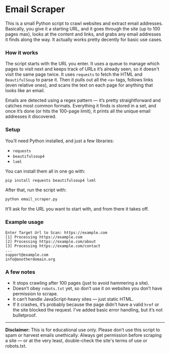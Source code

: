 # Email Scraper

This is a small Python script to crawl websites and extract email addresses. Basically, you give it a starting URL, and it goes through the site (up to 100 pages max), looks at the content and links, and grabs any email addresses it finds along the way. It actually works pretty decently for basic use cases.

### How it works

The script starts with the URL you enter. It uses a queue to manage which pages to visit next and keeps track of URLs it’s already seen, so it doesn't visit the same page twice. It uses `requests` to fetch the HTML and `BeautifulSoup` to parse it. Then it pulls out all the `<a>` tags, follows links (even relative ones), and scans the text on each page for anything that looks like an email.

Emails are detected using a regex pattern — it’s pretty straightforward and catches most common formats. Everything it finds is stored in a set, and once it’s done (or hits the 100-page limit), it prints all the unique email addresses it discovered.

### Setup

You’ll need Python installed, and just a few libraries:

* `requests`
* `beautifulsoup4`
* `lxml`

You can install them all in one go with:

```bash
pip install requests beautifulsoup4 lxml
```

After that, run the script with:

```bash
python email_scraper.py
```

It’ll ask for the URL you want to start with, and from there it takes off.

### Example usage

```
Enter Target Url to Scan: https://example.com
[1] Processing https://example.com
[2] Processing https://example.com/about
[3] Processing https://example.com/contact
...
support@example.com
info@anotherdomain.org
```

### A few notes

* It stops crawling after 100 pages (just to avoid hammering a site).
* Doesn’t obey `robots.txt` yet, so don’t use it on websites you don’t have permission to scrape.
* It can’t handle JavaScript-heavy sites — just static HTML.
* If it crashes, it’s probably because the page didn't have a valid `href` or the site blocked the request. I’ve added basic error handling, but it’s not bulletproof.

---

**Disclaimer:** This is for educational use only. Please don’t use this script to spam or harvest emails unethically. Always get permission before scraping a site — or at the very least, double-check the site's terms of use or robots.txt.

